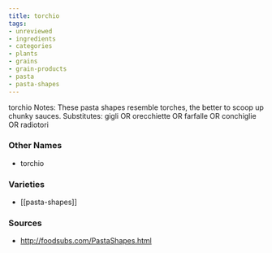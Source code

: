 ```yaml
---
title: torchio
tags:
- unreviewed
- ingredients
- categories
- plants
- grains
- grain-products
- pasta
- pasta-shapes
---
```

torchio Notes: These pasta shapes resemble torches, the better to scoop up chunky sauces. Substitutes: gigli OR orecchiette OR farfalle OR conchiglie OR radiotori

### Other Names

* torchio

### Varieties

* [[pasta-shapes]]

### Sources
* http://foodsubs.com/PastaShapes.html
